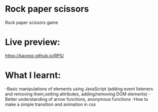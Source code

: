 # Rock paper scissors
Rock paper scissors game
# Live preview:
https://kacegz.github.io/RPS/
# What I learnt:
-Basic manipulations of elements using JavaScript (adding event listeners and removing them,setting attributes, adding/removing DOM elements)
-Better understanding of arrow functions, anonymous functions
-How to make a simple transition and animation in css